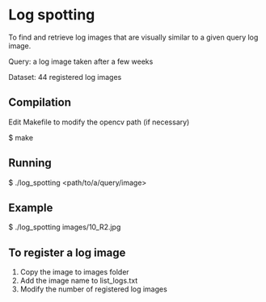 # Log spotting

To find and retrieve log images that are visually similar to a given query log image.

Query: a log image taken after a few weeks

Dataset: 44 registered log images

## Compilation

Edit Makefile to modify the opencv path (if necessary)

$ make

## Running

$ ./log_spotting <path/to/a/query/image>

## Example

$ ./log_spotting images/10_R2.jpg

## To register a log image

1. Copy the image to images folder
2. Add the image name to list_logs.txt
3. Modify the number of registered log images
